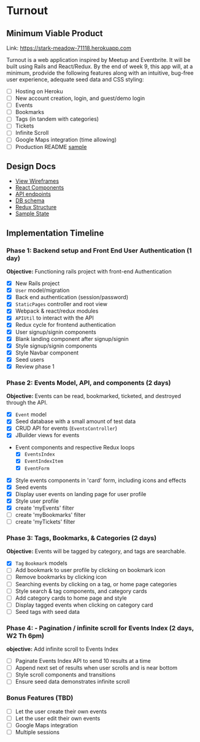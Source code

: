 # Turnout


## Minimum Viable Product

Link: https://stark-meadow-71118.herokuapp.com

Turnout is a web application inspired by Meetup and Eventbrite. It will be built using Rails and React/Redux. By the end of week 9, this app will, at a minimum, prodvide the following features along with an intuitive, bug-free user experience, adequate seed data and CSS styling:

- [ ] Hosting on Heroku
- [ ] New account creation, login, and guest/demo login
- [ ] Events
- [ ] Bookmarks
- [ ] Tags (in tandem with categories)
- [ ] Tickets
- [ ] Infinite Scroll
- [ ] Google Maps integration (time allowing)
- [ ] Production README [sample](docs/production_readme.md) 

## Design Docs
* [View Wireframes][wireframes]
* [React Components][components]
* [API endpoints][api-endpoints]
* [DB schema][schema]
* [Redux Structure][redux-structure]
* [Sample State][sample-state]

[wireframes]: wireframes
[components]: component-hierarchy.md
[redux-structure]: redux-structure.md
[sample-state]: sample-state.md
[api-endpoints]: api-endpoints.md
[schema]: schema.md

## Implementation Timeline

### Phase 1: Backend setup and Front End User Authentication (1 day)

**Objective:** Functioning rails project with front-end Authentication

- [x] New Rails project
- [x] `User` model/migration
- [x] Back end authentication (session/password)
- [x] `StaticPages` controller and root view
- [x] Webpack & react/redux modules
- [x] `APIUtil` to interact with the API
- [x] Redux cycle for frontend authentication
- [x] User signup/signin components
- [x] Blank landing component after signup/signin
- [x] Style signup/signin components
- [x] Style Navbar component
- [x] Seed users
- [x] Review phase 1

### Phase 2: Events Model, API, and components (2 days)

**Objective:** Events can be read, bookmarked, ticketed, and destroyed through the API.

- [x] `Event` model
- [x] Seed database with a small amount of test data
- [x] CRUD API for events (`EventsController`)
- [x] JBuilder views for events
- Event components and respective Redux loops
  - [x] `EventsIndex`
  - [x] `EventIndexItem`
  - [x] `EventForm`
- [x] Style events components in 'card' form, including icons and effects
- [x] Seed events
- [x] Display user events on landing page for user profile
- [x] Style user profile
- [x] create 'myEvents' filter
- [ ] create 'myBookmarks' filter
- [ ] create 'myTickets' filter
 
### Phase 3: Tags, Bookmarks, & Categories (2 days)

**Objective:** Events will be tagged by category, and tags are searchable.

- [x] `Tag` `Bookmark` models
- [ ] Add bookmark to user profile by clicking on bookmark icon
- [ ] Remove bookmarks by clicking icon
- [ ] Searching events by clicking on a tag, or home page categories
- [ ] Style search & tag components, and category cards
- [ ] Add category cards to home page and style
- [ ] Display tagged events when clicking on category card
- [ ] Seed tags with seed data

### Phase 4: - Pagination / infinite scroll for Events Index (2 days, W2 Th 6pm)

**objective:** Add infinite scroll to Events Index

- [ ] Paginate Events Index API to send 10 results at a time
- [ ] Append next set of results when user scrolls and is near bottom
- [ ] Style scroll components and transitions
- [ ] Ensure seed data demonstrates infinite scroll

### Bonus Features (TBD)
- [ ] Let the user create their own events
- [ ] Let the user edit their own events
- [ ] Google Maps integration
- [ ] Multiple sessions

